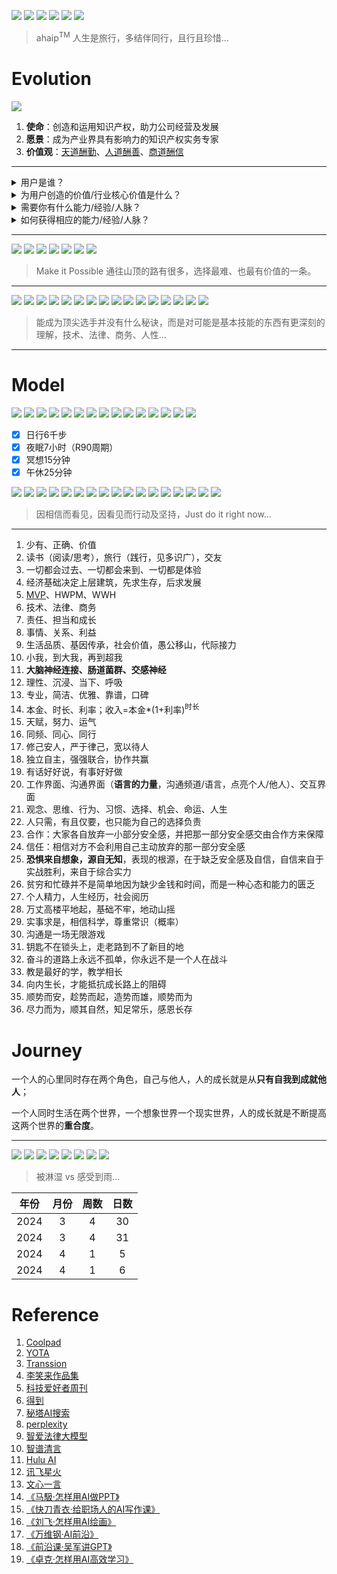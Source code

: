 ![](https://github.com/ipr9/ipr9/assets/163503847/6197ff17-3af3-4878-a5f7-9478bac7d30c)
![](https://github.com/ipr9/ipr9/assets/163503847/5cbdc8c4-e0cb-47a7-9c54-f7008ccdadf2)
![](https://github.com/ipr9/ipr9/assets/163503847/dda4e226-3877-49c1-9405-5650e23259ad)
![](https://github.com/ipr9/ipr9/assets/163503847/e28c487d-2830-47bd-8e38-e981f1751fee)
![](https://github.com/ipr9/ipr9/assets/163503847/79319eb5-cf6f-4d11-a289-ba9cc00c2c4d)
![](https://github.com/ipr9/ipr9/assets/163503847/4f5581ed-1277-4e75-94c8-919b4f22df14)
> ahaip<sup>TM</sup> 人生是旅行，多结伴同行，且行且珍惜...

# Evolution

![](https://github.com/ipr9/ipr9/assets/163503847/b5ef24d8-6bd9-43ab-bde3-7856cdfa5f31)
1. **使命**：创造和运用知识产权，助力公司经营及发展
2. **愿景**：成为产业界具有影响力的知识产权实务专家
3. **价值观**：<ins>天道酬勤</ins>、<ins>人道酬善</ins>、<ins>商道酬信</ins>

***

<details>
<summary>用户是谁？</summary>
  <table>
  <tr><td>内部：业务，领导/老板，团队...</td></tr>
  <tr><td>外部：官方/服务机构...</td></tr>
  </table>
</details>

<details>
<summary>为用户创造的价值/行业核心价值是什么？</summary>
  <table>
  <tr><td>风险防控</td></tr>
  <tr><td>商业竞争</td></tr>
  <tr><td>价值运营</td></tr>  
  </table>
</details>

<details>
<summary>需要你有什么能力/经验/人脉？</summary>
  <table>
  <tr><td>高级程序员（技术）</td></tr>
  <tr><td>专利代理师（法律）</td></tr>
  <tr><td>职业经理人（商务）</td></tr>  
  <tr><td>打造高价值专利资产（通信/音视频sep业务）</td></tr>
  <tr><td>欧美印PCT等涉外业务</td></tr>
  <tr><td>IP风险防控</td></tr>  
  <tr><td>许可诉讼案件</td></tr>  
  </table>
</details>

<details>
<summary>如何获得相应的能力/经验/人脉？</summary>
  <table>
  <tr><td>自己就是最好的解决方案，唯手熟尔</td></tr>
  <tr><td>选择维度：行业，公司，领导，机会</td></tr>
  <tr><td>体系/类比：如四位一体、三步六法...插头与插座、登山与布局...</td></tr>  
  <tr><td>价值交换：人生的价值在于奉献，金钱/成功只是价值的副产品，而不是目标</td></tr>
  <tr><td>静水流深，深度思考，积蓄能量，整合资源，聚焦于目标及快速达成...</td></tr>
  <tr><td>管理的本质：激发和释放每一个人的善意，通过成就他人来成就自己，从事到人，从实到虚，从近到远，从令到辅</td></tr>  
  <tr><td>信任，支持及授权（欣赏的激励），珍惜缘分，激发善意，导向行动，创造价值</td></tr>  
  <tr><td>日行6千步，夜眠8小时，冥想、R90、脑力，心力，精力（钟摆式），放松的本质：思维模式的切换，一张一弛达之道也</td></tr>  
  <tr><td>痛苦+反思+行动+坚持=成长，成长比成功更重要</td></tr>  
  <tr><td>有才的人–>有用的人–>能成事的人–>有价值的人</td></tr>  
  <tr><td>价值>成长>注意力>时间>金钱</td></tr>  
  </table>
</details>

***

![](https://github.com/ipr9/ipr9/assets/163503847/b537d0b8-e3b7-479f-b524-2b4835613875)
![](https://github.com/ipr9/ipr9/assets/163503847/8fbaae7e-a774-4598-a1f6-377b1e233736)
![](https://github.com/ipr9/ipr9/assets/163503847/bed4e3eb-213b-48c1-b1a6-7e04b060b273)
![](https://github.com/ipr9/ipr9/assets/163503847/6f844307-a264-4071-a1f6-f8144956a549)
![](https://github.com/ipr9/ipr9/assets/163503847/de08b8eb-357c-4cf8-8035-77b1b08d7c6f)
![](https://github.com/ipr9/ipr9/assets/163503847/ff8da39c-6c5f-4b7a-84fe-29a33c5c6f74)
![](https://github.com/ipr9/ipr9/assets/163503847/66137469-0334-46f3-949f-5f91c5062421)
> Make it Possible 通往山顶的路有很多，选择最难、也最有价值的一条。

***

![](https://github.com/ipr9/ipr9/assets/163503847/75ac74e9-b514-4e25-9c20-553b61e802d2)
![](https://github.com/ipr9/ipr9/assets/163503847/8ac94fc5-dc31-4c0f-b476-265512a58489)
![](https://github.com/ipr9/ipr9/assets/163503847/d2e1793b-5cd7-4c18-b468-431b01d029f7)
![](https://github.com/ipr9/ipr9/assets/163503847/a052df2e-0f38-4470-95c8-4979c5b5fd4e)
![](https://github.com/ipr9/ipr9/assets/163503847/56cb6322-cc28-422b-a783-b68db4a72ad6)
![](https://github.com/ipr9/ipr9/assets/163503847/13ae0673-0249-45d0-9989-562bf3b9cdd7)
![](https://github.com/ipr9/ipr9/assets/163503847/cfd9ae6d-83af-4f5d-a180-e8188e92ce13)
![](https://github.com/ipr9/ipr9/assets/163503847/ee928864-c7d7-42d8-8e91-cf182606678c)
![](https://github.com/ipr9/ipr9/assets/163503847/84769188-ef8c-4d80-a9f5-df8e8594dccf)
![](https://github.com/ipr9/ipr9/assets/163503847/e6611a2d-c32f-447f-8aa3-d22fa633f5e0)
![](https://github.com/ipr9/ipr9/assets/163503847/2d2b387c-a787-4b5e-acd3-d26050219d0a)
![](https://github.com/ipr9/ipr9/assets/163503847/5bc8e9af-5d42-46d5-adf3-99e2489aacfe)
![](https://github.com/ipr9/ipr9/assets/163503847/e725a483-2e16-45c8-a892-0cf3afbad4b2)
![](https://github.com/ipr9/ipr9/assets/163503847/e2d8dbd6-d1a9-4f09-b99b-050912dcb2eb)
![](https://github.com/ipr9/ipr9/assets/163503847/dc902492-34e0-478f-8288-396ea76969d7)
![](https://github.com/ipr9/ipr9/assets/163503847/d7e739a2-5500-410f-b9e0-2565c26da9dd)
> 能成为顶尖选手并没有什么秘诀，而是对可能是基本技能的东西有更深刻的理解，技术、法律、商务、人性...

***

# Model

![](https://github.com/ipr9/ipr9/assets/163503847/d348f031-5688-4554-bd72-9b01b16326cb)
![](https://github.com/ipr9/ipr9/assets/163503847/067b6b03-f7be-49f2-8db8-569b40b06ed2)
![](https://github.com/ipr9/ipr9/assets/163503847/2610626f-10f3-423a-8254-557eb48e9295)
![](https://github.com/ipr9/ipr9/assets/163503847/3cd235c8-efd7-42c5-9e0d-a3763be19426)
![](https://github.com/ipr9/ipr9/assets/163503847/4a3fa07a-3b4b-4ddb-9eb5-d7318ae73aa4)
![](https://github.com/ipr9/ipr9/assets/163503847/43e5e89b-dc98-4e9d-8fc0-5ebe28f9bf5b)
![](https://github.com/ipr9/ipr9/assets/163503847/c2a62673-f2bd-41d2-9dca-ff0c0be9234f)
![](https://github.com/ipr9/ipr9/assets/163503847/722a9a9a-aa1f-4c92-ba8c-957f5206a80f)
![](https://github.com/ipr9/ipr9/assets/163503847/a8598fe7-b9ad-47ed-921a-d542d6c284a8)
![](https://github.com/ipr9/ipr9/assets/163503847/0c5e1c82-7a8c-467c-9358-67128718a92f)
![](https://github.com/ipr9/ipr9/assets/163503847/3e3df749-fc36-4c9d-947a-fdc376758252)
![](https://github.com/ipr9/ipr9/assets/163503847/3ca41a82-a33c-4834-aa54-8ec3263b7d85)
![](https://github.com/ipr9/ipr9/assets/163503847/67c435e3-f5ee-4a7a-a3e1-40efde98577a)
![](https://github.com/ipr9/ipr9/assets/163503847/5e24232d-d448-47e6-a9ff-93709c8b32e4)
![](https://github.com/ipr9/ipr9/assets/163503847/d2b163bf-2b03-4d72-9e22-20e0504d108f)

- [x] 日行6千步
- [x] 夜眠7小时（R90周期）
- [x] 冥想15分钟
- [x] 午休25分钟

![](https://github.com/ipr9/ipr9/assets/163503847/1975c1c1-a35a-44cd-87a8-2a0743241733)
![](https://github.com/ipr9/ipr9/assets/163503847/f2503828-c64d-4857-a2bf-95c8ef225372)
![](https://github.com/ipr9/ipr9/assets/163503847/74b84f1c-9a40-4314-95d8-60f5a7db080d)
![](https://github.com/ipr9/ipr9/assets/163503847/50642529-f8fd-4dcb-bb2b-d3f14841c311)
![](https://github.com/ipr9/ipr9/assets/163503847/c5a8b9e5-54e4-4bd2-a655-9c07fb803288)
![](https://github.com/ipr9/ipr9/assets/163503847/14e99dcf-4b66-4410-b9c6-4f6f12b36a67)
![](https://github.com/ipr9/ipr9/assets/163503847/9bd171d3-f479-4afc-827a-7bbafd927068)
![](https://github.com/ipr9/ipr9/assets/163503847/51bea980-190f-43bf-b3b5-27f16439ede6)
![](https://github.com/ipr9/ipr9/assets/163503847/5382a59e-7b83-41e4-9129-7ae2e2120c0e)
![](https://github.com/ipr9/ipr9/assets/163503847/ee854d83-226b-4ad2-8ec9-1c4f0601b92b)
![](https://github.com/ipr9/ipr9/assets/163503847/4fe024c6-e519-4e86-bbba-114e2efe7dc5)
![](https://github.com/ipr9/ipr9/assets/163503847/28e20d8e-731e-40c6-af1f-1d49c98229d0)
![](https://github.com/ipr9/ipr9/assets/163503847/8cb83dc1-16dd-4105-be23-ae1b6b7a800f)
![](https://github.com/ipr9/ipr9/assets/163503847/8f759c07-3190-4a0b-9348-126d0aa0428b)
![](https://github.com/ipr9/ipr9/assets/163503847/0378f5fb-cc76-4218-bdf5-011efe71d179)
![](https://github.com/ipr9/ipr9/assets/163503847/1a267a07-4776-4d03-9b98-284fd220d1e1)
![](https://github.com/ipr9/ipr9/assets/163503847/29b55285-ec69-4120-8eb0-1ae474c85ec3)
> 因相信而看见，因看见而行动及坚持，Just do it right now...

***

1. 少有、正确、价值
2. 读书（阅读/思考），旅行（践行，见多识广），交友
3. 一切都会过去、一切都会来到、一切都是体验
4. 经济基础决定上层建筑，先求生存，后求发展
5. [MVP](https://ahamvp.com/)、HWPM、WWH
6. 技术、法律、商务
7. 责任、担当和成长
8. 事情、关系、利益
9. 生活品质、基因传承，社会价值，愚公移山，代际接力
10. 小我，到大我，再到超我
11. **大脑神经连接、肠道菌群、交感神经**
12. 理性、沉浸、当下、呼吸
13. 专业，简洁、优雅、靠谱，口碑
14. 本金、时长、利率；收入=本金*(1+利率)<sup>时长</sup>
15. 天赋，努力、运气
16. 同频、同心、同行
17. 修己安人，严于律己，宽以待人
18. 独立自主，强强联合，协作共赢
19. 有话好好说，有事好好做
20. 工作界面、沟通界面（**语言的力量**，沟通频道/语言，点亮个人/他人）、交互界面
21. 观念、思维、行为、习惯、选择、机会、命运、人生
22. 人只需，有且仅要，也只能为自己的选择负责
23. 合作：大家各自放弃一小部分安全感，并把那一部分安全感交由合作方来保障
24. 信任：相信对方不会利用自己主动放弃的那一部分安全感
25. **恐惧来自想象，源自无知**，表现的根源，在于缺乏安全感及自信，自信来自于实战胜利，来自于综合实力
26. 贫穷和忙碌并不是简单地因为缺少金钱和时间，而是一种心态和能力的匮乏
27. 个人精力，人生经历，社会阅历
28. 万丈高楼平地起，基础不牢，地动山摇
29. 实事求是，相信科学，尊重常识（概率） 
30. 沟通是一场无限游戏
31. 钥匙不在锁头上，走老路到不了新目的地
32. 奋斗的道路上永远不孤单，你永远不是一个人在战斗
33. 教是最好的学，教学相长
34. 向内生长，才能抵抗成长路上的阻碍
35. 顺势而安，趁势而起，造势而雄，顺势而为
36. 尽力而为，顺其自然，知足常乐，感恩长存

# Journey

一个人的心里同时存在两个角色，自己与他人，人的成长就是从**只有自我到成就他人**；

一个人同时生活在两个世界，一个想象世界一个现实世界，人的成长就是不断提高这两个世界的**重合度**。

***

![](https://github.com/ipr9/ipr9/assets/163503847/aca770fe-ef29-4095-b471-61e8ad367817)
![](https://github.com/ipr9/ipr9/assets/163503847/92643d26-d2ed-4f33-9ac8-8ddc25164cfd)
![](https://github.com/ipr9/ipr9/assets/163503847/e8ed2438-af46-44f3-9505-a2e6452fe77e)
![](https://github.com/ipr9/ipr9/assets/163503847/05f8a66c-d58b-47a8-a87b-aef2d92c02e0)
![](https://github.com/ipr9/ipr9/assets/163503847/43376ecf-1f3c-480c-b4e4-c0624b3f4202)
![](https://github.com/ipr9/ipr9/assets/163503847/813b7efc-dc2c-48d6-b3b9-3cf443b969f1)
![](https://github.com/ipr9/ipr9/assets/163503847/9ccacc09-b042-4367-9653-6f23c23e7fa1)
![](https://github.com/ipr9/ipr9/assets/163503847/831a9923-41de-4882-b46c-fda6197794fa)
> 被淋湿 vs 感受到雨...

| 年份  | 月份 | 周数 | 日数 |
| ----- |  :------:  |  :------:  | :------:   |
| 2024     | 3       | 4        | 30         |
| 2024     | 3       | 4         | 31         |
| 2024     | 4       | 1         | 5         |
| 2024     | 4       | 1         | 6         |

# Reference

1. [Coolpad](https://coolpad.com/#/)
2. [YOTA](https://news.mydrivers.com/1/549/549071.htm)
3. [Transsion](https://transsion.com/)
4. [李笑来作品集](http://lixiaolai.com/#/)
5. [科技爱好者周刊](https://github.com/ruanyf/weekly)
6. [得到](https://www.dedao.cn/)
7. [秘塔AI搜索](https://metaso.cn/)
8. [perplexity](https://www.perplexity.ai/)
9. [智爱法律大模型](https://www.zhiexa.com/index)
10. [智谱清言](https://chatglm.cn/main/alltoolsdetail)
11. [Hulu AI](https://h5.cxyhub.com/home)
12. [讯飞星火](https://xinghuo.xfyun.cn/)
13. [文心一言](https://yiyan.baidu.com/)
14. [《马馺·怎样用AI做PPT》](https://www.dedao.cn/course/article?id=dA5eO3NDrGk8KP0Y5zK2oxp9MRBzQP)
15. [《快刀青衣·给职场人的AI写作课》](https://www.dedao.cn/course/detail?id=RnDwgL1k6EWX6kDsj7KpBjNq3Y2QAd)
16. [《刘飞·怎样用AI绘画》](https://www.dedao.cn/course/detail?id=YxzjL7eA1amV5nOsNYJ94yBP5rNQOw)
17. [《万维钢·AI前沿》](https://www.dedao.cn/course/detail?id=7A5gvRBmGlWVGdqsLAJZLpj9Mnow63)
18. [《前沿课·吴军讲GPT》](https://www.dedao.cn/course/detail?id=ElLD8OrepAxVvGMsqgJ2oybGdmBnvM)
19. [《卓克·怎样用AI高效学习》](https://www.dedao.cn/course/detail?id=zdev25Ro61ZXRQks6oJNQ4G809xMAw)
